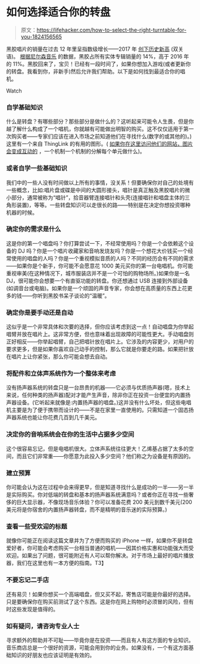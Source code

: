 # 如何选择适合你的转盘

> 原文：<https://lifehacker.com/how-to-select-the-right-turntable-for-you-1824156565>

黑胶唱片的销量在过去 12 年里呈指数级增长——2017 年 [创下历史新高](https://trackrecord.net/vinyl-sales-hit-a-record-high-in-2017-is-the-trend-hel-1821769488) (双关语)。 [根据尼尔森音乐](https://www.billboard.com/articles/columns/chart-beat/8085951/us-vinyl-album-sales-nielsen-music-record-high-2017?utm_source=twitter) 的数据，黑胶占所有实体专辑销量的 14%，高于 2016 年的 11%。黑胶回来了，宝贝！已经有一段时间了，如果你想加入游戏(或者更新你的转盘。我看到你，非新手)然后允许我们帮助。以下是如何找到最适合你的唱机。

Watch

### 自学基础知识

什么是转盘？有哪些部分？那些部分是做什么的？这听起来可能令人生畏，但是你越了解什么构成了一个唱机，你就越有可能做出明智的购买。这不仅仅适用于第一次购买者——专家们应该在进入市场之前知道他们在寻找什么(数字的或其他的)。)这里有一个来自 ThingLink 的有用的图形。( [如果你在这里访问他们的网站，图片会变成互动的](https://www.thinglink.com/scene/687598061597229058?buttonSource=viewLimits) ，一个机制一个机制的分解每个单元做什么)。

### 或者自学一些基础知识

我们中的一些人没有时间做以上所有的事情，没关系！但要确保你对自己的处境有一些概念，比如:唱片盘或碟是中间的大圆形接头，唱针是真正触及黑胶唱片的微小部分，通常被称为“唱针”，拾音器臂连接唱针和头壳(连接唱针和唱盘主体的三角形装置)，等等。一些转盘知识可以走很长的路——特别是在决定你想投资哪种机器的时候。

### 确定你的需求是什么

这是你的第一个唱盘吗？你打算尝试一下，不经常使用吗？你是一个会依赖这个设备的 DJ 吗？你是一个唱片收藏家和音响发烧友吗？你是一个想花大价钱买一个经常使用的唱盘的人吗？你是一个重视模拟音质的人吗？不同的经历会有不同的需求——如果你是个新手，你可能不会愿意花 1000 美元买你的第一台电唱机。你可能重视审美(在这种情况下，城市服装店并不是一个可怕的购物场所。)如果你是一名 DJ，很可能你会想要一个有直驱功能的转盘。你还想通过 USB 连接到外部设备(如调音台或电脑)。如果你是一个顽固的声音专家，你会想在高质量的东西上花更多的钱——你听到黑胶书呆子谈论的“温暖”。

### 确定你是要手动还是自动

这似乎是一个非常具体和次要的选择，但你应该考虑到这一点！自动唱盘为你举起唱臂并放在唱片上。这非常方便，但也意味着出现故障的可能性更大。手动唱盘则正好相反——你举起唱臂，自己把唱针放在唱片上。它涉及的内容更少，对用户的要求更多，但是如果你喜欢自己动手的控制，那么它就是你要走的路。如果把针放在唱片上让你紧张，那么你可能会想去自动。

### 将配件和立体声系统作为一个整体来考虑

没有扬声器系统的转盘只是一台昂贵的机器——它必须与优质扬声器(嗯，技术上来说，任何种类的扬声器)配对才能产生声音，除非你正在投资一台便宜的内置扬声器设备。(它听起来就像是:内置扬声器的唱盘。)这并没有什么坏处，但这些电唱机主要是为了便于携带而设计的——不是在家里一直使用的。只需知道一个固态扬声器系统也能让你花费几百到几千美元。

### 决定你的音响系统会在你的生活中占据多少空间

这个很容易忘记，但是电唱机很大。立体声系统往往更大！乙烯基占据了太多的空间，而且它们非常重——你愿意为此投入多少空间？他们称之为设备是有原因的。

### **建立预算**

你可能会认为这在过程中会来得更早，但是知道寻找什么是成功的一半——另一半是实际购买。你对低端的转盘和基本的扬声器系统满意吗？或者你正在寻找一些奢侈的巨大显示器，不像现场音乐体验？你可以准备花费 200 美元到数千美元(200 美元将是你宿舍的内置扬声器转盘，而不是精明的音乐迷的实际预算。)

### 查看一些受欢迎的标题

就像你可能正在阅读这篇文章并为了方便而购买的 iPhone 一样，如果你不是转盘爱好者，你可能会考虑购买一台相当普通的唱机——因其价格实惠和功能强大而受欢迎。如果出了问题，很可能附近有人可以帮你解决。对于市场上最好的唱片播放器，我们在这里也有一本方便的指南。T3】

### 不要忘记二手店

还有易贝！如果你想买一个高端唱盘，但又买不起，寄售店可能是你最好的选择。只是要确保你在购买前测试了这个东西。这是你在网上购物时必须冒的风险，但有时这些发现是值得的。

### 如有疑问，请咨询专业人士

寻求额外的帮助并不可耻——毕竟你是在投资——而且有人有这方面的专业知识。音乐商店总是一个很好的资源，可能会用到你的业务。如果没有，一个有这方面基础知识的好朋友也应该证明是有效的。
